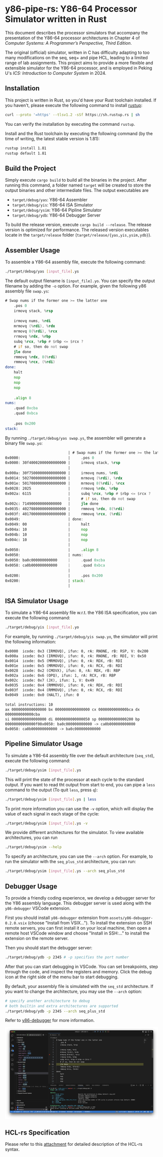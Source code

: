 # y86-pipe-rs: Y86-64 Processor Simulator written in Rust

This document describes the processor simulators that accompany the presentation of the Y86-64 processor architectures in Chapter 4 of _Computer Systems: A Programmer’s Perspective, Third Edition_.

The original (official) simulator, written in C has difficulty adapting to too many modifications on the seq, seq+ and pipe HCL, leading to a limited range of lab assignments. This project aims to provide a more flexible and extensible simulator for the Y86-64 processor, and is employed in Peking U's _ICS: Introduction to Computer System_ in 2024.

## Installation

This project is written in Rust, so you'd have your Rust toolchain installed. If you haven't, please execute the following command to install [rustup](https://rustup.rs/):

```bash
curl --proto '=https' --tlsv1.2 -sSf https://sh.rustup.rs | sh
```

You can verify the installation by executing the command `rustup`.

Install and the Rust toolchain by executing the following command (by the time of writing, the latest stable version is 1.81):

```bash
rustup install 1.81
rustup default 1.81
```

## Build the Project

Simply execute `cargo build` to build all the binaries in the project. After running this command, a folder named `target` will be created to store the output binaries and other intermediate files. The output executables are

- `target/debug/yas`: Y86-64 Assembler
- `target/debug/yis`: Y86-64 ISA Simulator
- `target/debug/ysim`: Y86-64 Pipline Simulator
- `target/debug/ydb`: Y86-64 Debugger Server

To build the release version, execute `cargo build --release`. The release version is optimized for performance. The released version executables locate in the `target/release` folder (`target/release/{yas,yis,ysim,ydb}`).

## Assembler Usage

To assemble a Y86-64 assembly file, execute the following command:

```bash
./target/debug/yas [input_file].ys
```

The default output filename is `[input_file].yo`. You can specify the output filename by adding the `-o` option. For example, given the following y86 assembly file `swap.ys`:

```asm
# Swap nums if the former one >= the latter one
    .pos 0
    irmovq stack, %rsp

    irmovq nums, %rdi
    mrmovq (%rdi), %rdx
    mrmovq 8(%rdi), %rcx
    rrmovq %rdx, %rbp
    subq %rcx, %rbp # $rbp <= $rcx ?
    # if so, then do not swap
    jle done
    rmmovq %rdx, 8(%rdi)
    rmmovq %rcx, (%rdi)
done:
    halt
    nop
    nop
    nop

    .align 8
nums:
    .quad 0xcba
    .quad 0xbca
    
    .pos 0x200
stack:
```

By running `./target/debug/yas swap.ys`, the assembler will generate a binary file `swap.yo`:

```asm
                             | # Swap nums if the former one >= the latter one
0x0000:                      |     .pos 0
0x0000: 30f40002000000000000 |     irmovq stack, %rsp
                             | 
0x000a: 30f75000000000000000 |     irmovq nums, %rdi
0x0014: 50270000000000000000 |     mrmovq (%rdi), %rdx
0x001e: 50170800000000000000 |     mrmovq 8(%rdi), %rcx
0x0028: 2025                 |     rrmovq %rdx, %rbp
0x002a: 6115                 |     subq %rcx, %rbp # $rbp <= $rcx ?
                             |     # if so, then do not swap
0x002c: 714900000000000000   |     jle done
0x0035: 40270800000000000000 |     rmmovq %rdx, 8(%rdi)
0x003f: 40170000000000000000 |     rmmovq %rcx, (%rdi)
0x0049:                      | done:
0x0049: 00                   |     halt
0x004a: 10                   |     nop
0x004b: 10                   |     nop
0x004c: 10                   |     nop
                             | 
0x0050:                      |     .align 8
0x0050:                      | nums:
0x0050: ba0c000000000000     |     .quad 0xcba
0x0058: ca0b000000000000     |     .quad 0xbca
                             |     
0x0200:                      |     .pos 0x200
0x0200:                      | stack:
                             | 
```

## ISA Simulator Usage

To simulate a Y86-64 assembly file w.r.t. the Y86 ISA specification, you can execute the following command:

```bash
./target/debug/yis [input_file].yo
```

For example, by running `./target/debug/yis swap.yo`, the simulator will print the following information:

```
0x0000  icode: 0x3 (IRMOVQ), ifun: 0, rA: RNONE, rB: RSP, V: 0x200
0x000a  icode: 0x3 (IRMOVQ), ifun: 0, rA: RNONE, rB: RDI, V: 0x50
0x0014  icode: 0x5 (MRMOVQ), ifun: 0, rA: RDX, rB: RDI
0x001e  icode: 0x5 (MRMOVQ), ifun: 0, rA: RCX, rB: RDI
0x0028  icode: 0x2 (CMOVX), ifun: 0, rA: RDX, rB: RBP
0x002a  icode: 0x6 (OPQ), ifun: 1, rA: RCX, rB: RBP
0x002c  icode: 0x7 (JX), ifun: 1, V: 0x49
0x0035  icode: 0x4 (RMMOVQ), ifun: 0, rA: RDX, rB: RDI
0x003f  icode: 0x4 (RMMOVQ), ifun: 0, rA: RCX, rB: RDI
0x0049  icode: 0x0 (HALT), ifun: 0

total instructions: 10
ax 0000000000000000 bx 0000000000000000 cx 0000000000000bca dx 0000000000000cba
si 0000000000000000 di 0000000000000050 sp 0000000000000200 bp 00000000000000f00x0050: ba0c000000000000 -> ca0b000000000000
0x0058: ca0b000000000000 -> ba0c000000000000
```

## Pipeline Simulator Usage

To simulate a Y86-64 assembly file over the default architecture (`seq_std`), execute the following command:

```bash
./target/debug/ysim [input_file].ys
```

This will print the state of the processor at each cycle to the standard output. If you want to read tht output from start to end, you can pipe a `less` command to the output (To quit `less`, press `q`):

```bash
./target/debug/ysim [input_file].ys | less
```

To print more information you can use the `-v` option, which will display the value of each signal in each stage of the cycle:

```bash
./target/debug/ysim [input_file].ys -v
```

We provide different architectures for the simulator. To view available architectures, you can run

```bash
./target/debug/ysim --help
```

To specify an architecture, you can use the `--arch` option. For example, to run the simulator with the `seq_plus_std` architecture, you can run:

```bash
./target/debug/ysim [input_file].ys --arch seq_plus_std
```

## Debugger Usage

To provide a friendly coding experience, we develop a debugger server for the Y86 assembly language. This debugger server is used along with the `y86-debugger` VSCode extension.

First you should install `y86-debugger` extension from `assets/y86-debugger-0.2.0.vsix` (choose "Install from VSIX..."). To install the extension on SSH remote servers, you can first install it on your local machine, then open a remote host VSCode window and choose "Install in SSH:..." to install the extension on the remote server.

Then you should start the debugger server:

```bash
./target/debug/ydb -p 2345 # -p specifies the port number
```

After that you can start debugging in VSCode. You can set breakpoints, step through the code, and inspect the registers and memory. Click the debug icon at the right side of the menu bar to start debugging.

By default, your assembly file is simulated with the `seq_std` architecture. If you want to change the architecture, you may use the `--arch` option:

```bash
# specify another architecture to debug
# both builtin and extra architectures are supported
./target/debug/ydb -p 2345 --arch seq_plus_std
```

Refer to [y86-debugger](https://github.com/sshwy/y86-debugger) for more information.

![](assets/debugger-screenshot.png)

## HCL-rs Specification

Please refer to this [attachment](assets/hcl-rs.pdf) for detailed description of the HCL-rs syntax.